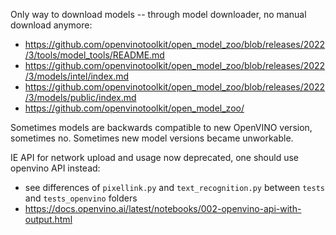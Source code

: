 Only way to download models -- through model downloader, no manual download anymore:
- <https://github.com/openvinotoolkit/open_model_zoo/blob/releases/2022/3/tools/model_tools/README.md>
- <https://github.com/openvinotoolkit/open_model_zoo/blob/releases/2022/3/models/intel/index.md>
- <https://github.com/openvinotoolkit/open_model_zoo/blob/releases/2022/3/models/public/index.md>
- <https://github.com/openvinotoolkit/open_model_zoo/>

Sometimes models are backwards compatible to new OpenVINO version, sometimes no.
Sometimes new model versions became unworkable.

IE API for network upload and usage now deprecated, one should use openvino API instead:
- see differences of `pixellink.py` and `text_recognition.py` between `tests` and `tests_openvino` folders
- <https://docs.openvino.ai/latest/notebooks/002-openvino-api-with-output.html>
